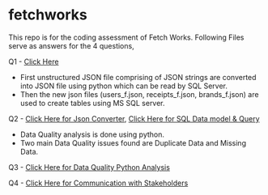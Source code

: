 # fetchworks

This repo is for the coding assessment of Fetch Works. Following Files serve as answers for the 4 questions,


Q1 - [Click Here](https://github.com/mohitkorai/fetchworks/blob/master/FetchRewards.png)

- First unstructured JSON file comprising of JSON strings are converted into JSON file using python which can be read by SQL Server.
- Then the new json files (users_f.json, receipts_f.json, brands_f.json) are used to create tables using MS SQL server.

Q2 - [Click Here for Json Converter](https://github.com/mohitkorai/fetchworks/blob/master/json_convert.ipynb),
     [Click Here for SQL Data model & Query](https://github.com/mohitkorai/fetchworks/blob/master/fetchrewards.sql)


- Data Quality analysis is done using python. 
- Two main Data Quality issues found are Duplicate Data and Missing Data.

Q3 - [Click Here for Data Quality Python Analysis](https://github.com/mohitkorai/fetchworks/blob/master/data_quality.ipynb)


Q4 - [Click Here for Communication with Stakeholders](https://github.com/mohitkorai/fetchworks/blob/master/Communication%20With%20Stakeholders)
